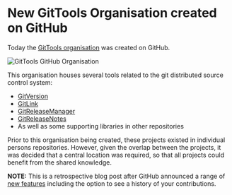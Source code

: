 ﻿---
Title: GitTools organisation created on GitHub
Published: 5/8/2014
Tags:
- GitHub
- Open Source
- Organisation
- GitTools
---

# New GitTools Organisation created on GitHub

Today the [GitTools organisation](https://github.com/GitTools) was created on GitHub.

![GitTools GitHub Organisation](https://gep13wpstorage.blob.core.windows.net/gep13/2015/4/15/gittools-organisation.png)

This organisation houses several tools related to the git distributed source control system:

- [GitVersion](https://github.com/GitTools/GitVersion)
- [GitLink](https://github.com/GitTools/GitLink)
- [GitReleaseManager](https://github.com/GitTools/GitReleaseManager)
- [GitReleaseNotes](https://github.com/GitTools/GitReleaseNotes)
- As well as some supporting libraries in other repositories
 
Prior to this organisation being created, these projects existed in individual persons repositories.  However, given the overlap between the projects, it was decided that a central location was required, so that all projects could benefit from the shared knowledge.

**NOTE:** This is a retrospective blog post after GitHub announced a range of [new features](https://github.com/blog/2256-a-whole-new-github-universe-announcing-new-tools-forums-and-features) including the option to see a history of your contributions.